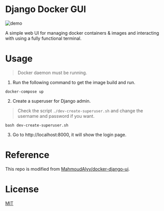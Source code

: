 # Django Docker GUI

![demo](https://github.com/NatLee/django-docker-gui/assets/10178964/aba1f7d7-f5a3-431c-97c6-0d55d13205da)

A simple web UI for managing docker containers & images and interacting with using a fully functional terminal.

# Usage

> Docker daemon must be running.

1. Run the following command to get the image build and run.

```
docker-compose up
```

2. Create a superuser for Django admin.

> Check the script `./dev-create-superuser.sh` and change the username and password if you want.

```
bash dev-create-superuser.sh
```

3. Go to http://localhost:8000, it will show the login page.

# Reference

This repo is modified from [MahmoudAlyy/docker-django-ui](https://github.com/MahmoudAlyy/docker-django-ui).

# License

[MIT](./LICENSE)

